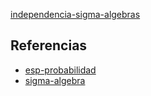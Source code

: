 [independencia-sigma-algebras](pdf/independencia-sigma-algebras.pdf)

## Referencias
- [esp-probabilidad](./esp-probabilidad.md)
- [sigma-algebra](./sigma-algebra.md)
